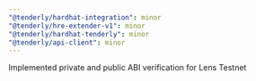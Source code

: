 ```yaml
---
"@tenderly/hardhat-integration": minor
"@tenderly/hre-extender-v1": minor
"@tenderly/hardhat-tenderly": minor
"@tenderly/api-client": minor
---
```


Implemented private and public ABI verification for Lens Testnet
